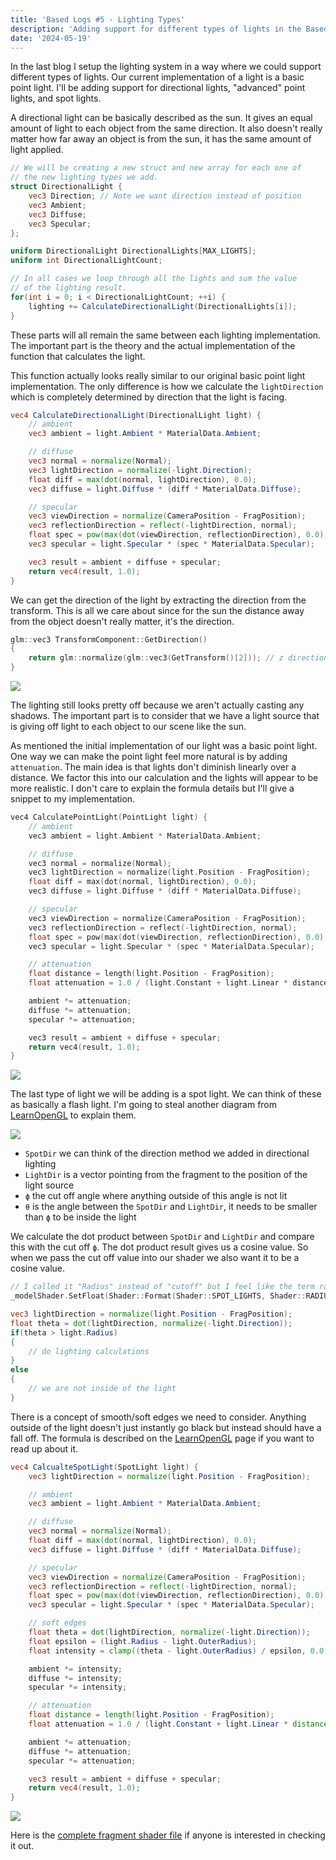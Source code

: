 ```yaml
---
title: 'Based Logs #5 - Lighting Types'
description: 'Adding support for different types of lights in the Based Engine'
date: '2024-05-19'
---
```


In the last blog I setup the lighting system in a way where we could support different types of lights. Our current implementation of a light is a basic point light. I'll be adding support for directional lights, "advanced" point lights, and spot lights.

<Heading title="Directional Lights" />

A directional light can be basically described as the sun. It gives an equal amount of light to each object from the same direction. It also doesn't really matter how far away an object is from the sun, it has the same amount of light applied.

```glsl
// We will be creating a new struct and new array for each one of
// the new lighting types we add.
struct DirectionalLight {
    vec3 Direction; // Note we want direction instead of position
    vec3 Ambient;
    vec3 Diffuse;
    vec3 Specular;
};

uniform DirectionalLight DirectionalLights[MAX_LIGHTS];
uniform int DirectionalLightCount;
```

```glsl
// In all cases we loop through all the lights and sum the value
// of the lighting result.
for(int i = 0; i < DirectionalLightCount; ++i) {
    lighting += CalculateDirectionalLight(DirectionalLights[i]);
}
```

These parts will all remain the same between each lighting implementation. The important part is the theory and the actual implementation of the function that calculates the light.

This function actually looks really similar to our original basic point light implementation. The only difference is how we calculate the `lightDirection` which is completely determined by direction that the light is facing.

```glsl
vec4 CalculateDirectionalLight(DirectionalLight light) {
    // ambient
    vec3 ambient = light.Ambient * MaterialData.Ambient;

    // diffuse
    vec3 normal = normalize(Normal);
    vec3 lightDirection = normalize(-light.Direction);
    float diff = max(dot(normal, lightDirection), 0.0);
    vec3 diffuse = light.Diffuse * (diff * MaterialData.Diffuse);

    // specular
    vec3 viewDirection = normalize(CameraPosition - FragPosition);
    vec3 reflectionDirection = reflect(-lightDirection, normal);
    float spec = pow(max(dot(viewDirection, reflectionDirection), 0.0), MaterialData.Shininess);
    vec3 specular = light.Specular * (spec * MaterialData.Specular);

    vec3 result = ambient + diffuse + specular;
    return vec4(result, 1.0);
}
```

We can get the direction of the light by extracting the direction from the transform. This is all we care about since for the sun the distance away from the object doesn't really matter, it's the direction.

```cpp
glm::vec3 TransformComponent::GetDirection()
{
    return glm::normalize(glm::vec3(GetTransform()[2])); // z direction
}
```

<Img src="directional-lights.jpg" />

The lighting still looks pretty off because we aren't actually casting any shadows. The important part is to consider that we have a light source that is giving off light to each object to our scene like the sun.

<Heading title="Point Lights" />

As mentioned the initial implementation of our light was a basic point light. One way we can make the point light feel more natural is by adding `attenuation`. The main idea is that lights don't diminish linearly over a distance. We factor this into our calculation and the lights will appear to be more realistic. I don't care to explain the formula details but I'll give a snippet to my implementation.

```cpp
vec4 CalculatePointLight(PointLight light) {
    // ambient
    vec3 ambient = light.Ambient * MaterialData.Ambient;

    // diffuse
    vec3 normal = normalize(Normal);
    vec3 lightDirection = normalize(light.Position - FragPosition);
    float diff = max(dot(normal, lightDirection), 0.0);
    vec3 diffuse = light.Diffuse * (diff * MaterialData.Diffuse);

    // specular
    vec3 viewDirection = normalize(CameraPosition - FragPosition);
    vec3 reflectionDirection = reflect(-lightDirection, normal);
    float spec = pow(max(dot(viewDirection, reflectionDirection), 0.0), MaterialData.Shininess);
    vec3 specular = light.Specular * (spec * MaterialData.Specular);

    // attenuation
    float distance = length(light.Position - FragPosition);
    float attenuation = 1.0 / (light.Constant + light.Linear * distance + light.Quadratic * (distance * distance));

    ambient *= attenuation;
    diffuse *= attenuation;
    specular *= attenuation;

    vec3 result = ambient + diffuse + specular;
    return vec4(result, 1.0);
}
```

<Img src="point-lights.jpg" />

<Heading title="Spot Lights" />

The last type of light we will be adding is a spot light. We can think of these as basically a flash light. I'm going to steal another diagram from [LearnOpenGL](https://learnopengl.com/Lighting/Light-casters) to explain them.

<Img src="spot-light-diagram.jpg" />

- `SpotDir` we can think of the direction method we added in directional lighting
- `LightDir` is a vector pointing from the fragment to the position of the light source
- `ϕ` the cut off angle where anything outside of this angle is not lit
- `θ` is the angle between the `SpotDir` and `LightDir`, it needs to be smaller than `ϕ` to be inside the light

We calculate the dot product between `SpotDir` and `LightDir` and compare this with the cut off `ϕ`. The dot product result gives us a cosine value. So when we pass the cut off value into our shader we also want it to be a cosine value.

```cpp
// I called it "Radius" instead of "cutoff" but I feel like the term radius doesn't make sense here?
_modelShader.SetFloat(Shader::Format(Shader::SPOT_LIGHTS, Shader::RADIUS, index), glm::cos(glm::radians(light.Radius)));
```

```glsl
vec3 lightDirection = normalize(light.Position - FragPosition);
float theta = dot(lightDirection, normalize(-light.Direction));
if(theta > light.Radius)
{
    // do lighting calculations
}
else
{
    // we are not inside of the light
}
```

There is a concept of smooth/soft edges we need to consider. Anything outside of the light doesn't just instantly go black but instead should have a fall off. The formula is described on the [LearnOpenGL](https://learnopengl.com/Lighting/Light-casters) page if you want to read up about it.

```glsl
vec4 CalcualteSpotLight(SpotLight light) {
    vec3 lightDirection = normalize(light.Position - FragPosition);

    // ambient
    vec3 ambient = light.Ambient * MaterialData.Ambient;

    // diffuse
    vec3 normal = normalize(Normal);
    float diff = max(dot(normal, lightDirection), 0.0);
    vec3 diffuse = light.Diffuse * (diff * MaterialData.Diffuse);

    // specular
    vec3 viewDirection = normalize(CameraPosition - FragPosition);
    vec3 reflectionDirection = reflect(-lightDirection, normal);
    float spec = pow(max(dot(viewDirection, reflectionDirection), 0.0), MaterialData.Shininess);
    vec3 specular = light.Specular * (spec * MaterialData.Specular);

    // soft edges
    float theta = dot(lightDirection, normalize(-light.Direction));
    float epsilon = (light.Radius - light.OuterRadius);
    float intensity = clamp((theta - light.OuterRadius) / epsilon, 0.0, 1.0);

    ambient *= intensity;
    diffuse *= intensity;
    specular *= intensity;

    // attenuation
    float distance = length(light.Position - FragPosition);
    float attenuation = 1.0 / (light.Constant + light.Linear * distance + light.Quadratic * (distance * distance));

    ambient *= attenuation;
    diffuse *= attenuation;
    specular *= attenuation;

    vec3 result = ambient + diffuse + specular;
    return vec4(result, 1.0);
}
```

<Img src="spot-lights.jpg" caption="Notice the circular pattern the light gives off" />

Here is the [complete fragment shader file](https://github.com/matekdev/based-engine-opengl/blob/64465af0f89fbe377aa07d2d0fbd612b40a659de/shaders/model.frag) if anyone is interested in checking it out.

<Spotify src="track/2aXtvKNcNHlbZEsZ5C9yVB?si=bf43afe6e126421d" />
